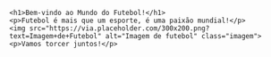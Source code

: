 
    <h1>Bem-vindo ao Mundo do Futebol!</h1>
    <p>Futebol é mais que um esporte, é uma paixão mundial!</p>
    <img src="https://via.placeholder.com/300x200.png?text=Imagem+de+Futebol" alt="Imagem de futebol" class="imagem">
    <p>Vamos torcer juntos!</p>
</body>
</html>
